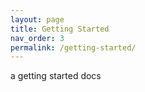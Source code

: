 ```yaml
---
layout: page
title: Getting Started
nav_order: 3
permalink: /getting-started/
---
```


a getting started docs